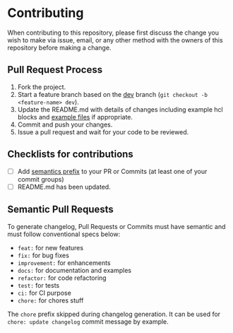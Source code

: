# Contributing

When contributing to this repository, please first discuss the change you wish to make via issue,
email, or any other method with the owners of this repository before making a change.


## Pull Request Process

1. Fork the project.
2. Start a feature branch based on the [dev](https://git.source.akamai.com/users/bbrouard/repos/waf_bp_tf/browse?at=refs%2Fheads%2Fdev) branch (`git checkout -b <feature-name> dev`).
3. Update the README.md with details of changes including example hcl blocks and [example files](./examples) if appropriate.
4. Commit and push your changes.
5. Issue a pull request and wait for your code to be reviewed.

## Checklists for contributions

- [ ] Add [semantics prefix](#semantic-pull-requests) to your PR or Commits (at least one of your commit groups)
- [ ] README.md has been updated.

## Semantic Pull Requests

To generate changelog, Pull Requests or Commits must have semantic and must follow conventional specs below:

- `feat:` for new features
- `fix:` for bug fixes
- `improvement:` for enhancements
- `docs:` for documentation and examples
- `refactor:` for code refactoring
- `test:` for tests
- `ci:` for CI purpose
- `chore:` for chores stuff

The `chore` prefix skipped during changelog generation. It can be used for `chore: update changelog` commit message by example.